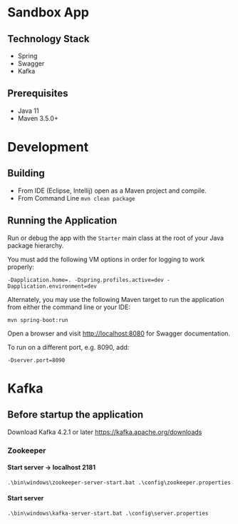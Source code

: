 # Sandbox App

## Technology Stack
* Spring
* Swagger
* Kafka

## Prerequisites
* Java 11
* Maven 3.5.0+

# Development
## Building
* From IDE (Eclipse, Intellij) open as a Maven project and compile.
* From Command Line `mvn clean package`

## Running the Application
Run or debug the app with the `Starter` main class at the root of your Java package hierarchy.

You must add the following VM options in order for logging to work properly:
```
-Dapplication.home=. -Dspring.profiles.active=dev -Dapplication.environment=dev
```
Alternately, you may use the following Maven target to run the application from either the command line or your IDE:
```
mvn spring-boot:run
```
Open a browser and visit [http://localhost:8080](http://localhost:8080) for Swagger documentation.

To run on a different port, e.g. 8090, add:
```
-Dserver.port=8090
```

# Kafka
## Before startup the application

Download Kafka 4.2.1 or later
https://kafka.apache.org/downloads

### Zookeeper
#### Start server -> localhost 2181
```
.\bin\windows\zookeeper-server-start.bat .\config\zookeeper.properties
```

#### Start server
```
.\bin\windows\kafka-server-start.bat .\config\server.properties
```
